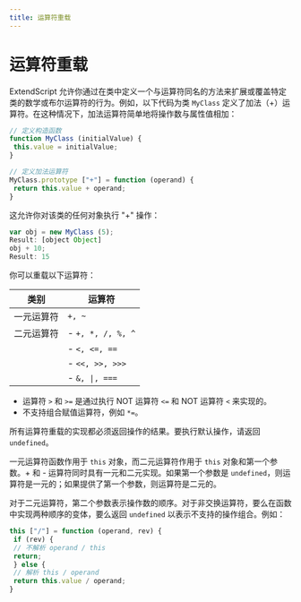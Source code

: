 ```yaml
---
title: 运算符重载
---
```

# 运算符重载

ExtendScript 允许你通过在类中定义一个与运算符同名的方法来扩展或覆盖特定类的数学或布尔运算符的行为。例如，以下代码为类 `MyClass` 定义了加法（+）运算符。在这种情况下，加法运算符简单地将操作数与属性值相加：

```javascript
// 定义构造函数
function MyClass (initialValue) {
 this.value = initialValue;
}

// 定义加法运算符
MyClass.prototype ["+"] = function (operand) {
 return this.value + operand;
}
```

这允许你对该类的任何对象执行 "+" 操作：

```javascript
var obj = new MyClass (5);
Result: [object Object]
obj + 10;
Result: 15
```

你可以重载以下运算符：

| 类别 | 运算符 |
|---|---|
| 一元运算符 | `+, ~` |
| 二元运算符 | - `+, *, /, %, ^` |
| | - `<, <=, ==` |
| | - `<<, >>, >>>` |
| | - `&, \|, ===` |

- 运算符 `>` 和 `>=` 是通过执行 NOT 运算符 `<=` 和 NOT 运算符 `<` 来实现的。
- 不支持组合赋值运算符，例如 `*=`。

所有运算符重载的实现都必须返回操作的结果。要执行默认操作，请返回 `undefined`。

一元运算符函数作用于 `this` 对象，而二元运算符作用于 `this` 对象和第一个参数。+ 和 - 运算符同时具有一元和二元实现。如果第一个参数是 `undefined`，则运算符是一元的；如果提供了第一个参数，则运算符是二元的。

对于二元运算符，第二个参数表示操作数的顺序。对于非交换运算符，要么在函数中实现两种顺序的变体，要么返回 `undefined` 以表示不支持的操作组合。例如：

```javascript
this ["/"] = function (operand, rev) {
 if (rev) {
 // 不解析 operand / this
 return;
 } else {
 // 解析 this / operand
 return this.value / operand;
}
```
